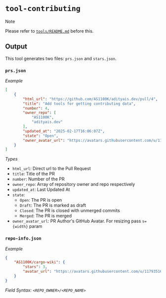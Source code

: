 # `tool-contributing`

> [!NOTE]
> Please refer to [`tools/README.md`](../README.md) before this.

## Output
This tool generates two files: `prs.json` and `stars.json`.

### `prs.json`

_Example_

```json
[
    {
        "html_url": "https://github.com/AS1100K/adityais.dev/pull/4",
        "title": "Add tools for getting contributing data",
        "number": 4,
        "owner_repo": [
            "AS1100K",
            "adityais.dev"
        ],
        "updated_at": "2025-02-17T16:06:07Z",
        "state": "Open",
        "owner_avatar_url": "https://avatars.githubusercontent.com/u/117935160?v=4"
    }
]
```

_Types_

- `html_url`: Direct url to the Pull Request
- `title`: Title of the PR
- `number`: Number of the PR
- `owner_repo`: Array of repository owner and repo respectively
- `updated_at`: Last Updated At
- `state`:
    - `Open`: The PR is open
    - `Draft`: The PR is marked as draft
    - `Closed`: The PR is closed with unmerged commits
    - `Merged`: The PR is merged
- `owner_avatar_url`: PR Author's GitHub Avatar. For resizing pass `s={width}` param

### `repo-info.json`

_Example_

```json
{
    "AS1100K/cargo-wiki": {
        "stars": 3,
        "avatar_url": "https://avatars.githubusercontent.com/u/117935160?v=4"
    }
}
```

_Field Syntax: `<REPO_OWNER>/<REPO_NAME>`_
